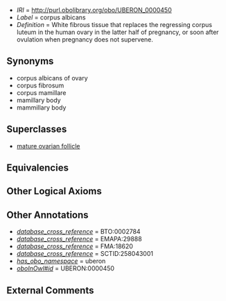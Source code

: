  * *IRI* = http://purl.obolibrary.org/obo/UBERON_0000450
 * *Label* = corpus albicans
 * *Definition* = White fibrous tissue that replaces the regressing corpus luteum in the human ovary in the latter half of pregnancy, or soon after ovulation when pregnancy does not supervene.

## Synonyms

 * corpus albicans of ovary
 * corpus fibrosum
 * corpus mamillare
 * mamillary body
 * mammillary body

## Superclasses

 * [mature ovarian follicle](../../UBERON/82/UBERON_0003982.md)

## Equivalencies


## Other Logical Axioms


## Other Annotations

 * *[database_cross_reference](../../ef/oboInOwl#hasDbXref.md)* = BTO:0002784
 * *[database_cross_reference](../../ef/oboInOwl#hasDbXref.md)* = EMAPA:29888
 * *[database_cross_reference](../../ef/oboInOwl#hasDbXref.md)* = FMA:18620
 * *[database_cross_reference](../../ef/oboInOwl#hasDbXref.md)* = SCTID:258043001
 * *[has_obo_namespace](../../ce/oboInOwl#hasOBONamespace.md)* = uberon
 * *[oboInOwl#id](../../id/oboInOwl#id.md)* = UBERON:0000450

## External Comments

